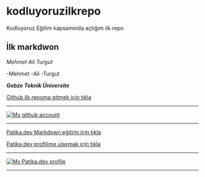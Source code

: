 # kodluyoruzilkrepo
Kodluyoruz Eğitim kapsamında açtığım ilk repo

## İlk markdwon

*Mehmet Ali Turgut*

-Mehmet
-Ali
-Turgut

***Gebze Teknik Üniversite***

[Github ilk repoma gitmek için tıkla](https://github.com/Target15/kodluyoruzilkrepo.git)

---

[![My github account](https://r.resimlink.com/fU9dDca.png)](https://resimlink.com/fU9dDca)

---

[Patika.dev Markdown eğitimi için tıkla](https://app.patika.dev/courses/git/markdown-nedir-nasil-kullaniriz-)

[Patika.dev profilime ulaşmak için tıkla](https://app.patika.dev/formatlos)

---

[![My Patika.dev profile](https://r.resimlink.com/iSGZyE0v9.png)](https://resimlink.com/iSGZyE0v9)

---







